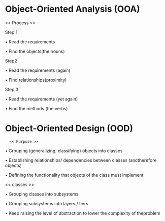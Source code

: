 # Object-Oriented Analysis (OOA)

 << Process >> 
  
Step 1

• Read the requirements

• Find the objects(the nouns)

Step2

• Read the requirements (again)

• Find relationships(proximity)

Step 3

• Read the requirements (yet again)

• Find the methods (the verbs)


# Object-Oriented Design (OOD)

      << Purpose >>

• Grouping (generalizing, classifying) objects into classes

• Establishing relationships/ dependencies between classes (andtherefore objects)

• Defining the functionality that objects of the class must implement

<< classes >>

• Grouping classes into subsystems

• Grouping subsystems into layers / tiers

• Keep raising the level of abstraction to lower the complexity of theproblem
